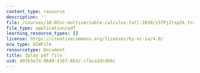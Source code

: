 ```yaml
---
content_type: resource
description: ''
file: /courses/18-02sc-multivariable-calculus-fall-2010/z5TPjZrsp2k_transcript.pdf
file_type: application/pdf
learning_resource_types: []
license: https://creativecommons.org/licenses/by-nc-sa/4.0/
ocw_type: OCWFile
resourcetype: Document
title: 3play pdf file
uid: 407b3a74-9649-4167-8b1c-c7aca2dcdb6c
---
```

